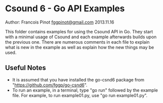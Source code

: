 # Csound 6 - Go API Examples
Author: Francois Pinot <fggpinot@gmail.com>
2013.11.16

This folder contains examples for using the Csound API in Go. They start with a minimal usage of Csound and each example afterwards builds upon the previous one.  There are numerous comments in each file to explain what is new in the example as well as explain how the new things may be used. 

## Useful Notes

* It is assumed that you have installed the go-csnd6 package from "https://github.com/fggp/go-csnd6".
* To run an example, in a terminal, type "go run" followed by the example file. For example, to run example01.py, use "go run example01.py".

